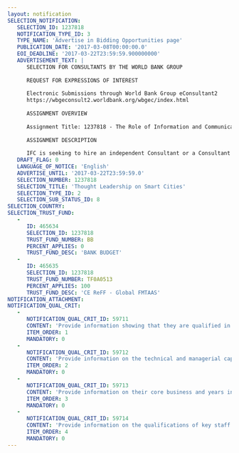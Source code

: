```yaml
---
layout: notification
SELECTION_NOTIFICATION: 
   SELECTION_ID: 1237818
   NOTIFICATION_TYPE_ID: 3
   TYPE_NAME: 'Advertise in Bidding Opportunities page'
   PUBLICATION_DATE: '2017-03-08T00:00:00.0'
   EOI_DEADLINE: '2017-03-22T23:59:59.900000000'
   ADVERTISEMENT_TEXT: |
      SELECTION FOR CONSULTANTS BY THE WORLD BANK GROUP
      
      REQUEST FOR EXPRESSIONS OF INTEREST
      
      Electronic Submissions through World Bank Group eConsultant2
      https://wbgeconsult2.worldbank.org/wbgec/index.html
      
      ASSIGNMENT OVERVIEW
      
      Assignment Title: 1237818 - The Role of Information and Communication Technologies (ICTs) and Smart City Approaches for Climate-Compatible Urban Development
      
      ASSIGNMENT DESCRIPTION
      
      IFC is seeking to hire an independent Consultant or a Consultant firm to provide analysis of the possible role of ICTs and smart city concepts for driving sustainable, climate-compatible urban development, to determine major international technology providers in the area, to review relevant case studies with a particular emphasis on developing countries and to derive lessons learned.
   DRAFT_FLAG: 0
   LANGUAGE_OF_NOTICE: 'English'
   ADVERTISE_UNTIL: '2017-03-22T23:59:59.0'
   SELECTION_NUMBER: 1237818
   SELECTION_TITLE: 'Thought Leadership on Smart Cities'
   SELECTION_TYPE_ID: 2
   SELECTION_SUB_STATUS_ID: 8
SELECTION_COUNTRY: 
SELECTION_TRUST_FUND: 
   - 
      ID: 465634
      SELECTION_ID: 1237818
      TRUST_FUND_NUMBER: BB
      PERCENT_APPLIES: 0
      TRUST_FUND_DESC: 'BANK BUDGET'
   - 
      ID: 465635
      SELECTION_ID: 1237818
      TRUST_FUND_NUMBER: TF0A0513
      PERCENT_APPLIES: 100
      TRUST_FUND_DESC: 'CE ReFF - Global FMTAAS'
NOTIFICATION_ATTACHMENT: 
NOTIFICATION_QUAL_CRIT: 
   - 
      NOTIFICATION_QUAL_CRIT_ID: 59711
      CONTENT: 'Provide information showing that they are qualified in the field of the assignment.'
      ITEM_ORDER: 1
      MANDATORY: 0
   - 
      NOTIFICATION_QUAL_CRIT_ID: 59712
      CONTENT: 'Provide information on the technical and managerial capabilities of the firm.'
      ITEM_ORDER: 2
      MANDATORY: 0
   - 
      NOTIFICATION_QUAL_CRIT_ID: 59713
      CONTENT: 'Provide information on their core business and years in business.'
      ITEM_ORDER: 3
      MANDATORY: 0
   - 
      NOTIFICATION_QUAL_CRIT_ID: 59714
      CONTENT: 'Provide information on the qualifications of key staff.'
      ITEM_ORDER: 4
      MANDATORY: 0
---
```

